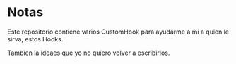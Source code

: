 # Notas

Este repositorio contiene varios CustomHook para ayudarme a mi a quien le sirva, estos Hooks.

Tambien la ideaes que yo no quiero volver a escribirlos.